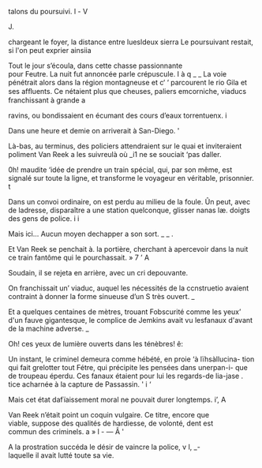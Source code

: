   
 
     
   

talons du poursuivi. l - V

 

J.

 
  

chargeant le foyer, la distance entre luesldeux sierra
Le poursuivant restait, si l'on peut exprier ainsiia

Tout le jour s’écoula, dans cette chasse passionnante  
pour Feutre. La nuit fut annoncée parle crépuscule. I à  q _  _
La voie pénétrait alors dans la région montagneuse et    c‘ ‘
parcourent le rio Gila et ses afﬂuents. Ce nétaient plus que 
cheuses, paliers emcorniche, viaducs franchissant à grande  a

ravins, ou bondissaient en écumant des cours d’eaux torrentuenx. i

Dans une heure et demie on arriverait à San-Diego. '

Là-bas, au terminus, des policiers attendraient sur le quai et inviteraient
poliment Van Reek a les suivreulà où _i1 ne se souciait ‘pas daller.

0h! maudite ‘idée de prendre un train spécial, qui, par son 
même, est signalé sur toute la ligne, et transforme le voyageur en véritable,
prisonnier. t

Dans un convoi ordinaire, on est perdu au milieu de la foule. Ûn peut,
avec de ladresse, disparaître a une station quelconque, glisser nanas læ.
doigts des gens de police. i i

Mais ici... Aucun moyen dechapper a son sort. _ _ .

Et Van Reek se penchait à. la portière, cherchant à apercevoir dans la
nuit ce train fantôme qui le pourchassait. » 7 ’ A

Soudain, il se rejeta en arrière, avec un cri depouvante.

On franchissait un’ viaduc, auquel les nécessités de la ccnstruetio
avaient contraint à donner la forme sinueuse d’un S très ouvert. _

Et a quelques centaines de mètres, trouant Fobscurité comme les yeux’
d'un fauve gigantesque, le complice de Jemkins avait vu lesfanaux d'avant
de la machine adverse. _

Oh! ces yeux de lumière ouverts dans les ténèbres! ê:

Un instant, le criminel demeura comme hébété, en proie ‘à lïhsàllucina-
tion qui fait grelotter tout Fétre, qui précipite les pensées dans unerpan-i-
que de troupeau éperdu. Ces fanaux étaient pour lui les regards-de lia-jase .
tice acharnée à la capture de Passassin. ' i ‘

Mais cet état dafïaissement moral ne pouvait durer longtemps. i’, A

Van Reek n’était point un coquin vulgaire. Ce titre, encore que  
viable, suppose des qualités de hardiesse, de volonté, dent est  
commun des criminels. a » l - — Â '

A la prostration succéda le désir de vaincre la police,   v  l, _-  
laquelle il avait lutté toute sa vie.

 

 

